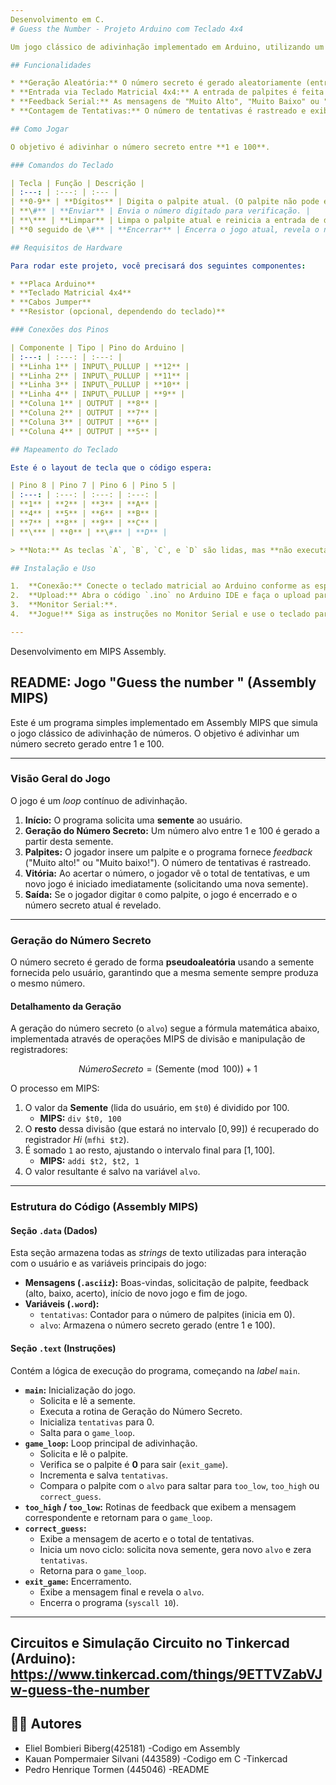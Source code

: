 ```yaml
---
Desenvolvimento em C.
# Guess the Number - Projeto Arduino com Teclado 4x4

Um jogo clássico de adivinhação implementado em Arduino, utilizando um teclado matricial 4x4 para a entrada de dados e a comunicação serial para fornecer feedback ao jogador.

## Funcionalidades

* **Geração Aleatória:** O número secreto é gerado aleatoriamente (entre 1 e 100) no início de cada jogo, garantindo uma nova experiência a cada rodada.
* **Entrada via Teclado Matricial 4x4:** A entrada de palpites é feita de forma prática usando um teclado.
* **Feedback Serial:** As mensagens de "Muito Alto", "Muito Baixo" ou "Acertou!" são exibidas no Monitor Serial do Arduino IDE.
* **Contagem de Tentativas:** O número de tentativas é rastreado e exibido ao final do jogo.

## Como Jogar

O objetivo é adivinhar o número secreto entre **1 e 100**.

### Comandos do Teclado

| Tecla | Função | Descrição |
| :---: | :---: | :--- |
| **0-9** | **Dígitos** | Digita o palpite atual. (O palpite não pode exceder 100). |
| **\#** | **Enviar** | Envia o número digitado para verificação. |
| **\*** | **Limpar** | Limpa o palpite atual e reinicia a entrada de dígitos. |
| **0 seguido de \#** | **Encerrar** | Encerra o jogo atual, revela o número secreto e inicia um novo. |

## Requisitos de Hardware

Para rodar este projeto, você precisará dos seguintes componentes:

* **Placa Arduino** 
* **Teclado Matricial 4x4**
* **Cabos Jumper**
* **Resistor (opcional, dependendo do teclado)**

### Conexões dos Pinos

| Componente | Tipo | Pino do Arduino |
| :---: | :---: | :---: |
| **Linha 1** | INPUT\_PULLUP | **12** |
| **Linha 2** | INPUT\_PULLUP | **11** |
| **Linha 3** | INPUT\_PULLUP | **10** |
| **Linha 4** | INPUT\_PULLUP | **9** |
| **Coluna 1** | OUTPUT | **8** |
| **Coluna 2** | OUTPUT | **7** |
| **Coluna 3** | OUTPUT | **6** |
| **Coluna 4** | OUTPUT | **5** |

## Mapeamento do Teclado

Este é o layout de tecla que o código espera:

| Pino 8 | Pino 7 | Pino 6 | Pino 5 |
| :---: | :---: | :---: | :---: |
| **1** | **2** | **3** | **A** |
| **4** | **5** | **6** | **B** |
| **7** | **8** | **9** | **C** |
| **\*** | **0** | **\#** | **D** |

> **Nota:** As teclas `A`, `B`, `C`, e `D` são lidas, mas **não executam nenhuma ação** no jogo.

## Instalação e Uso

1.  **Conexão:** Conecte o teclado matricial ao Arduino conforme as especificações de pinos acima.
2.  **Upload:** Abra o código `.ino` no Arduino IDE e faça o upload para sua placa.
3.  **Monitor Serial:**.
4.  **Jogue!** Siga as instruções no Monitor Serial e use o teclado para digitar seus palpites.

---
```

Desenvolvimento em MIPS Assembly.

## README: Jogo "Guess the number " (Assembly MIPS)

Este é um programa simples implementado em Assembly MIPS que simula o jogo clássico de adivinhação de números. O objetivo é adivinhar um número secreto gerado entre 1 e 100.

---

### Visão Geral do Jogo

O jogo é um *loop* contínuo de adivinhação.

1.  **Início:** O programa solicita uma **semente** ao usuário.
2.  **Geração do Número Secreto:** Um número alvo entre 1 e 100 é gerado a partir desta semente.
3.  **Palpites:** O jogador insere um palpite e o programa fornece *feedback* ("Muito alto!" ou "Muito baixo!"). O número de tentativas é rastreado.
4.  **Vitória:** Ao acertar o número, o jogador vê o total de tentativas, e um novo jogo é iniciado imediatamente (solicitando uma nova semente).
5.  **Saída:** Se o jogador digitar `0` como palpite, o jogo é encerrado e o número secreto atual é revelado.

---

### Geração do Número Secreto

O número secreto é gerado de forma **pseudoaleatória** usando a semente fornecida pelo usuário, garantindo que a mesma semente sempre produza o mesmo número.

#### Detalhamento da Geração

A geração do número secreto (o `alvo`) segue a fórmula matemática abaixo, implementada através de operações MIPS de divisão e manipulação de registradores:

$$Número Secreto = (\text{Semente} \pmod{100}) + 1$$

O processo em MIPS:

1.  O valor da **Semente** (lida do usuário, em `$t0`) é dividido por 100.
    * **MIPS:** `div $t0, 100`
2.  O **resto** dessa divisão (que estará no intervalo $[0, 99]$) é recuperado do registrador *Hi* (`mfhi $t2`).
3.  É somado `1` ao resto, ajustando o intervalo final para $[1, 100]$.
    * **MIPS:** `addi $t2, $t2, 1`
4.  O valor resultante é salvo na variável `alvo`.

---

### Estrutura do Código (Assembly MIPS)

#### Seção `.data` (Dados)

Esta seção armazena todas as *strings* de texto utilizadas para interação com o usuário e as variáveis principais do jogo:

* **Mensagens (`.asciiz`):** Boas-vindas, solicitação de palpite, feedback (alto, baixo, acerto), início de novo jogo e fim de jogo.
* **Variáveis (`.word`):**
    * `tentativas`: Contador para o número de palpites (inicia em 0).
    * `alvo`: Armazena o número secreto gerado (entre 1 e 100).

#### Seção `.text` (Instruções)

Contém a lógica de execução do programa, começando na *label* `main`.

* **`main`:** Inicialização do jogo.
    * Solicita e lê a semente.
    * Executa a rotina de Geração do Número Secreto.
    * Inicializa `tentativas` para 0.
    * Salta para o `game_loop`.
* **`game_loop`:** Loop principal de adivinhação.
    * Solicita e lê o palpite.
    * Verifica se o palpite é **0** para sair (`exit_game`).
    * Incrementa e salva `tentativas`.
    * Compara o palpite com o `alvo` para saltar para `too_low`, `too_high` ou `correct_guess`.
* **`too_high` / `too_low`:** Rotinas de feedback que exibem a mensagem correspondente e retornam para o `game_loop`.
* **`correct_guess`:**
    * Exibe a mensagem de acerto e o total de tentativas.
    * Inicia um novo ciclo: solicita nova semente, gera novo `alvo` e zera `tentativas`.
    * Retorna para o `game_loop`.
* **`exit_game`:** Encerramento.
    * Exibe a mensagem final e revela o `alvo`.
    * Encerra o programa (`syscall 10`).

---

Circuitos e Simulação
Circuito no Tinkercad (Arduino): https://www.tinkercad.com/things/9ETTVZabVJw-guess-the-number
---

## 🧑‍💻 Autores

* Eliel Bombieri Biberg(425181)
  -Codigo em Assembly
* Kauan Pompermaier Silvani (443589)
  -Codigo em C
  -Tinkercad
* Pedro Henrique Tormen (445046)
  -README